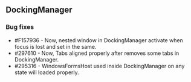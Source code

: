 ## DockingManager

### Bug fixes

* \#F157936 - Now, nested window in DockingManager activate when focus is lost and set in the same.
* \#297610 - Now, Tabs aligned properly after removes some tabs in DockingManager. 
* \#295316 - WindowsFormsHost used inside DockingManager on any state will loaded properly.

